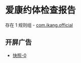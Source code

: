 # 爱康约体检查报告

存在 1 规则组 - [com.ikang.official](/src/apps/com.ikang.official.ts)

## 开屏广告

- [快照-0](https://gkd-kit.gitee.io/import/13197061)
